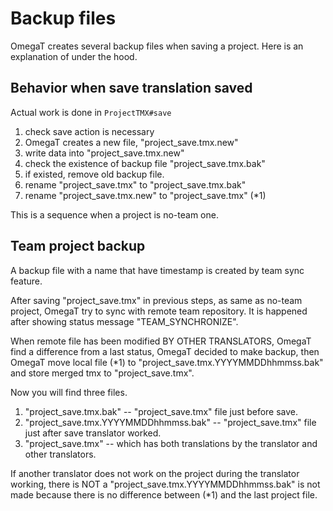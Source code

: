 # Backup files

OmegaT creates several backup files when saving a project.
Here is an explanation of under the hood.

## Behavior when save translation saved

Actual work is done in `ProjectTMX#save`

1. check save action is necessary
2. OmegaT creates a new file, "project_save.tmx.new"
3. write data into "project_save.tmx.new"
4. check the existence of backup file "project_save.tmx.bak"
5. if existed, remove old backup file.
6. rename "project_save.tmx" to "project_save.tmx.bak"
7. rename "project_save.tmx.new" to "project_save.tmx" (*1)


This is a sequence when a project is no-team one.


## Team project backup

A backup file with a name that have timestamp is created by team sync feature.

After saving "project_save.tmx" in previous steps,  as same as no-team project, OmegaT try to sync with remote team repository. It is happened after showing status message "TEAM_SYNCHRONIZE".

When remote file has been modified BY OTHER TRANSLATORS, OmegaT find a difference from a last status, OmegaT decided to make backup, then
OmegaT move local file (*1) to "project_save.tmx.YYYYMMDDhhmmss.bak" and store merged tmx to "project_save.tmx".

Now you will find three files.

1.  "project_save.tmx.bak" --  "project_save.tmx" file  just before save.
2.  "project_save.tmx.YYYYMMDDhhmmss.bak" -- "project_save.tmx" file just after save translator worked.
3.  "project_save.tmx" -- which has both translations by the translator and other translators.

If another translator does not work on the project during the translator working, there is NOT a "project_save.tmx.YYYYMMDDhhmmss.bak" is not made
because there is no difference between (*1) and the last project file.

